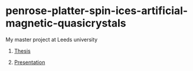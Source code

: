 # penrose-platter-spin-ices-artificial-magnetic-quasicrystals
My master project at Leeds university



1. [Thesis](https://github.com/jk89/penrose-platter-spin-ices-artificial-magnetic-quasicrystals/blob/main/docs/thesis.pdf)

2. [Presentation](https://github.com/jk89/penrose-platter-spin-ices-artificial-magnetic-quasicrystals/blob/main/docs/presentation2.pptx)
